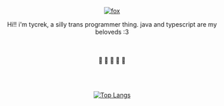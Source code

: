 <div align="center">

[![fox](https://i.tycrek.dev/cute-fox)](https://sylvie.lgbt)

Hi!! i'm tycrek, a silly trans programmer thing. java and typescript are my beloveds :3

<br><br>
🩵 🩷 🤍 🩷 🩵

<br><br>

[![Top Langs]][stats repo]

</div>

[Top Langs]: https://github-readme-stats.vercel.app/api/top-langs/?username=tycrek&langs_count=10&layout=compact&theme=catppuccin_mocha&hide_border=true&card_width=447
[stats repo]: https://github.com/anuraghazra/github-readme-stats
